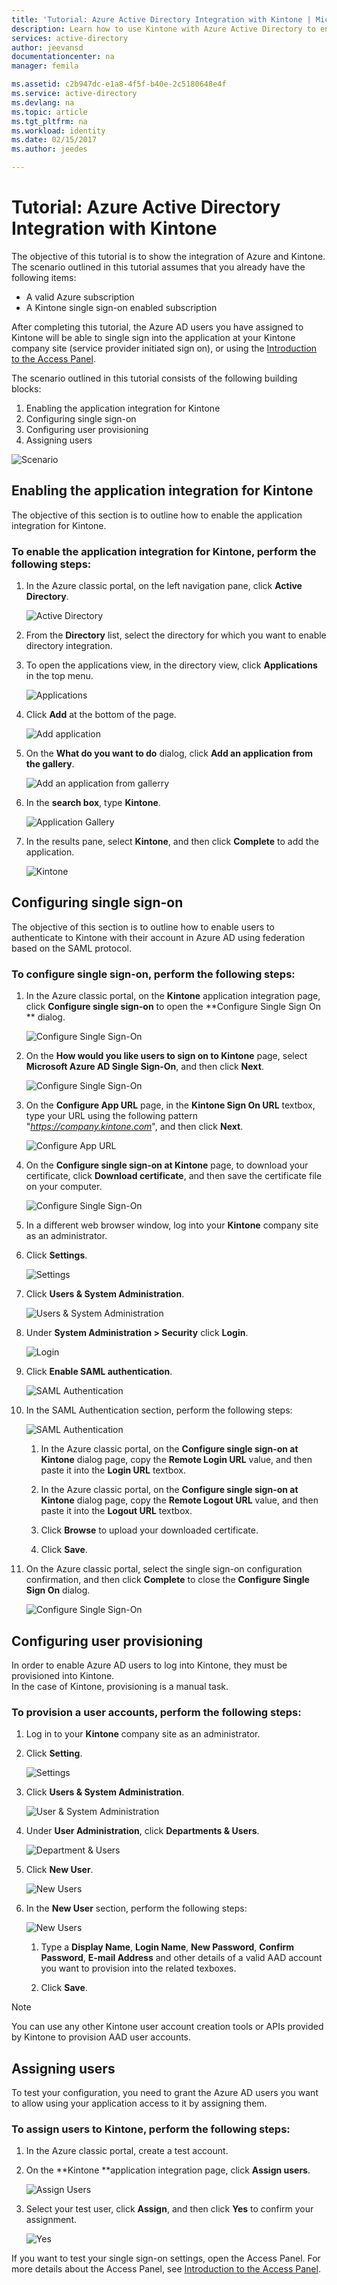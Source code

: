 ```yaml
---
title: 'Tutorial: Azure Active Directory Integration with Kintone | Microsoft Docs'
description: Learn how to use Kintone with Azure Active Directory to enable single sign-on, automated provisioning, and more!
services: active-directory
author: jeevansd
documentationcenter: na
manager: femila

ms.assetid: c2b947dc-e1a8-4f5f-b40e-2c5180648e4f
ms.service: active-directory
ms.devlang: na
ms.topic: article
ms.tgt_pltfrm: na
ms.workload: identity
ms.date: 02/15/2017
ms.author: jeedes

---
```

# Tutorial: Azure Active Directory Integration with Kintone
The objective of this tutorial is to show the integration of Azure and Kintone.  
The scenario outlined in this tutorial assumes that you already have the following items:

* A valid Azure subscription
* A Kintone single sign-on enabled subscription

After completing this tutorial, the Azure AD users you have assigned to Kintone will be able to single sign into the application at your Kintone company site (service provider initiated sign on), or using the [Introduction to the Access Panel](active-directory-saas-access-panel-introduction.md).

The scenario outlined in this tutorial consists of the following building blocks:

1. Enabling the application integration for Kintone
2. Configuring single sign-on
3. Configuring user provisioning
4. Assigning users

![Scenario](./media/active-directory-saas-kintone-tutorial/IC785859.png "Scenario")

## Enabling the application integration for Kintone
The objective of this section is to outline how to enable the application integration for Kintone.

### To enable the application integration for Kintone, perform the following steps:
1. In the Azure classic portal, on the left navigation pane, click **Active Directory**.
   
    ![Active Directory](./media/active-directory-saas-kintone-tutorial/IC700993.png "Active Directory")

2. From the **Directory** list, select the directory for which you want to enable directory integration.

3. To open the applications view, in the directory view, click **Applications** in the top menu.
   
    ![Applications](./media/active-directory-saas-kintone-tutorial/IC700994.png "Applications")

4. Click **Add** at the bottom of the page.
   
    ![Add application](./media/active-directory-saas-kintone-tutorial/IC749321.png "Add application")

5. On the **What do you want to do** dialog, click **Add an application from the gallery**.
   
    ![Add an application from gallerry](./media/active-directory-saas-kintone-tutorial/IC749322.png "Add an application from gallerry")

6. In the **search box**, type **Kintone**.
   
    ![Application Gallery](./media/active-directory-saas-kintone-tutorial/IC785867.png "Application Gallery")

7. In the results pane, select **Kintone**, and then click **Complete** to add the application.
   
    ![Kintone](./media/active-directory-saas-kintone-tutorial/IC785871.png "Kintone")
   
## Configuring single sign-on

The objective of this section is to outline how to enable users to authenticate to Kintone with their account in Azure AD using federation based on the SAML protocol.

### To configure single sign-on, perform the following steps:
1. In the Azure classic portal, on the **Kintone** application integration page, click **Configure single sign-on** to open the **Configure Single Sign On ** dialog.
   
    ![Configure Single Sign-On](./media/active-directory-saas-kintone-tutorial/IC785872.png "Configure Single Sign-On")

2. On the **How would you like users to sign on to Kintone** page, select **Microsoft Azure AD Single Sign-On**, and then click **Next**.
   
    ![Configure Single Sign-On](./media/active-directory-saas-kintone-tutorial/IC785873.png "Configure Single Sign-On")

3. On the **Configure App URL** page, in the **Kintone Sign On URL** textbox, type your URL using the following pattern "*https://company.kintone.com*", and then click **Next**.
   
    ![Configure App URL](./media/active-directory-saas-kintone-tutorial/IC785875.png "Configure App URL")

4. On the **Configure single sign-on at Kintone** page, to download your certificate, click **Download certificate**, and then save the certificate file on your computer.
   
    ![Configure Single Sign-On](./media/active-directory-saas-kintone-tutorial/IC785878.png "Configure Single Sign-On")

5. In a different web browser window, log into your **Kintone** company site as an administrator.

6. Click **Settings**.
   
    ![Settings](./media/active-directory-saas-kintone-tutorial/IC785879.png "Settings")

7. Click **Users & System Administration**.
   
    ![Users & System Administration](./media/active-directory-saas-kintone-tutorial/IC785880.png "Users & System Administration")

8. Under **System Administration \> Security** click **Login**.
   
    ![Login](./media/active-directory-saas-kintone-tutorial/IC785881.png "Login")

9. Click **Enable SAML authentication**.
   
    ![SAML Authentication](./media/active-directory-saas-kintone-tutorial/IC785882.png "SAML Authentication")

10. In the SAML Authentication section, perform the following steps:
    
    ![SAML Authentication](./media/active-directory-saas-kintone-tutorial/IC785883.png "SAML Authentication")
    
    1. In the Azure classic portal, on the **Configure single sign-on at Kintone** dialog page, copy the **Remote Login URL** value, and then paste it into the **Login URL** textbox.
   
	2. In the Azure classic portal, on the **Configure single sign-on at Kintone** dialog page, copy the **Remote Logout URL** value, and then paste it into the **Logout URL** textbox.
    
	3. Click **Browse** to upload your downloaded certificate.
    
	4. Click **Save**.

11. On the Azure classic portal, select the single sign-on configuration confirmation, and then click **Complete** to close the **Configure Single Sign On** dialog.
    
    ![Configure Single Sign-On](./media/active-directory-saas-kintone-tutorial/IC785884.png "Configure Single Sign-On")
    
## Configuring user provisioning

In order to enable Azure AD users to log into Kintone, they must be provisioned into Kintone.  
In the case of Kintone, provisioning is a manual task.

### To provision a user accounts, perform the following steps:
1. Log in to your **Kintone** company site as an administrator.

2. Click **Setting**.
   
    ![Settings](./media/active-directory-saas-kintone-tutorial/IC785879.png "Settings")

3. Click **Users & System Administration**.
   
    ![User & System Administration](./media/active-directory-saas-kintone-tutorial/IC785880.png "User & System Administration")

4. Under **User Administration**, click **Departments & Users**.
   
    ![Department & Users](./media/active-directory-saas-kintone-tutorial/IC785888.png "Department & Users")

5. Click **New User**.
   
    ![New Users](./media/active-directory-saas-kintone-tutorial/IC785889.png "New Users")

6. In the **New User** section, perform the following steps:
   
    ![New Users](./media/active-directory-saas-kintone-tutorial/IC785890.png "New Users")
   
    1. Type a **Display Name**, **Login Name**, **New Password**, **Confirm Password**, **E-mail Address** and other details of a valid AAD account you want to provision into the related texboxes.
 
    2. Click **Save**.

> [!NOTE]
> You can use any other Kintone user account creation tools or APIs provided by Kintone to provision AAD user accounts.
> 
> 

## Assigning users
To test your configuration, you need to grant the Azure AD users you want to allow using your application access to it by assigning them.

### To assign users to Kintone, perform the following steps:
1. In the Azure classic portal, create a test account.

2. On the **Kintone **application integration page, click **Assign users**.
   
    ![Assign Users](./media/active-directory-saas-kintone-tutorial/IC785891.png "Assign Users")

3. Select your test user, click **Assign**, and then click **Yes** to confirm your assignment.
   
    ![Yes](./media/active-directory-saas-kintone-tutorial/IC767830.png "Yes")

If you want to test your single sign-on settings, open the Access Panel. For more details about the Access Panel, see [Introduction to the Access Panel](active-directory-saas-access-panel-introduction.md).

